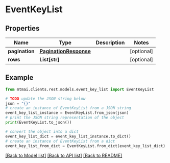 # EventKeyList


## Properties

Name | Type | Description | Notes
------------ | ------------- | ------------- | -------------
**pagination** | [**PaginationResponse**](PaginationResponse.md) |  | [optional] 
**rows** | **List[str]** |  | [optional] 

## Example

```python
from mtmai.clients.rest.models.event_key_list import EventKeyList

# TODO update the JSON string below
json = "{}"
# create an instance of EventKeyList from a JSON string
event_key_list_instance = EventKeyList.from_json(json)
# print the JSON string representation of the object
print(EventKeyList.to_json())

# convert the object into a dict
event_key_list_dict = event_key_list_instance.to_dict()
# create an instance of EventKeyList from a dict
event_key_list_from_dict = EventKeyList.from_dict(event_key_list_dict)
```
[[Back to Model list]](../README.md#documentation-for-models) [[Back to API list]](../README.md#documentation-for-api-endpoints) [[Back to README]](../README.md)


